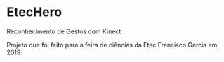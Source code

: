 # EtecHero
Reconhecimento de Gestos com Kinect

Projeto que foi feito para a feira de ciências da
Etec Francisco Garcia em 2019.
